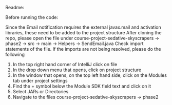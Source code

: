 Readme:

Before running the code:

Since the Email notification requires the external javax.mail and activation libraries, these need to be added to the project structure
After cloning the repo, please open the file under course-project-sedative-skyscrapers -> phase2 -> src -> main -> Helpers -> SendEmail.java
Check import statements of the file. If the imports are not being resolved, please do the following
1. In the top right hand corner of IntelliJ click on file
2. In the drop down menu that opens, click on project structure
3. In the window that opens, on the top left hand side, click on the Modules tab under project settings
4. Find the + symbol below the Module SDK field text and click on it
5. Select JARs or Directories
6. Navigate to the files course-project-sedative-skyscrapers -> phase2
